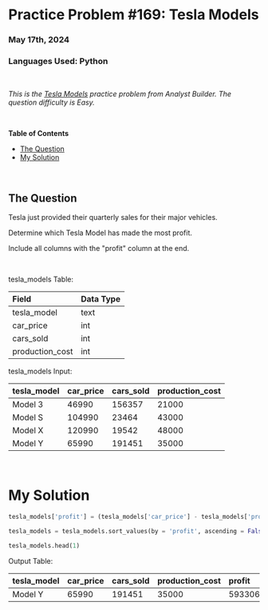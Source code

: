 # **Practice Problem #169: Tesla Models**
### May 17th, 2024
### Languages Used: Python

<br>

*This is the [Tesla Models](https://www.analystbuilder.com/questions/tesla-models-soJdJ) practice problem from Analyst Builder. The question difficulty is Easy.*

<br>

**Table of Contents**

-   [The Question](#the-question)
-   [My Solution](#my-solution)
  
<br>

## The Question

Tesla just provided their quarterly sales for their major vehicles.

Determine which Tesla Model has made the most profit.

Include all columns with the "profit" column at the end.

<br>

tesla_models Table:

| Field           | Data Type |
| :-------------- | :-------- |
| tesla_model     | text      |
| car_price       | int       |
| cars_sold       | int       |
| production_cost | int       |

tesla_models Input:

| tesla_model | car_price | cars_sold | production_cost |
| :---------- | :-------- | :-------- | :-------------- |
| Model 3     | 46990     | 156357    | 21000           |
| Model S     | 104990    | 23464     | 43000           |
| Model X     | 120990    | 19542     | 48000           |
| Model Y     | 65990     | 191451    | 35000           |

<br>

# My Solution

``` Python
tesla_models['profit'] = (tesla_models['car_price'] - tesla_models['production_cost']) * tesla_models['cars_sold']

tesla_models = tesla_models.sort_values(by = 'profit', ascending = False)

tesla_models.head(1)
```

Output Table:

| tesla_model | car_price | cars_sold | production_cost | profit     |
| :---------- | :-------- | :-------- | :-------------- | :--------- |
| Model Y     | 65990     | 191451    | 35000           | 5933066490 |
